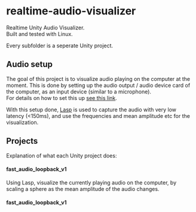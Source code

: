 # realtime-audio-visualizer
Realtime Unity Audio Visualizer.   
Built and tested with Linux.

Every subfolder is a seperate Unity project.   


## Audio setup
The goal of this project is to visualize audio playing on the computer at the moment.
This is done by setting up the audio output / audio device card of the computer, as an input device (similar to a microphone).  
For details on how to set this up [see this link](https://forum.unity.com/threads/audiostream-an-audio-streaming-solution-for-all-and-everywhere.412029/page-3#post-3120495).

With this setup done, [Lasp](https://github.com/keijiro/Lasp) is used to capture the audio with very low latency (<150ms), and use the frequencies and mean amplitude etc for the visualization.


## Projects
Explanation of what each Unity project does:

#### fast_audio_loopback_v1
Using Lasp, visualize the currently playing audio on the computer, by scaling a sphere as the mean amplitude of the audio changes.

#### fast_audio_loopback_v1
